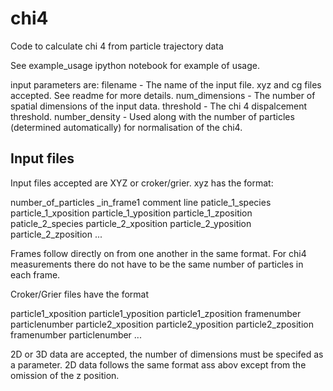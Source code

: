 # chi4
Code to calculate chi 4 from particle trajectory data

See example_usage ipython notebook for example of usage.

input parameters are:
filename - The name of the input file. xyz and cg files accepted. See readme for more details.
num_dimensions - The number of spatial dimensions of the input data.
threshold - The chi 4 dispalcement threshold.
number_density - Used along with the number of particles (determined automatically) for normalisation of the chi4.

## Input files
Input files accepted are XYZ or croker/grier. xyz has the format:

number_of_particles _in_frame1
comment line
paticle_1_species particle_1_xposition particle_1_yposition particle_1_zposition
paticle_2_species particle_2_xposition particle_2_yposition particle_2_zposition
...

Frames follow directly on from one another in the same format. For chi4 measurements there do not have to be the same number of particles in each frame.

Croker/Grier files have the format

particle1_xposition particle1_yposition particle1_zposition framenumber particlenumber
particle2_xposition particle2_yposition particle2_zposition framenumber particlenumber
...

2D or 3D data are accepted, the number of dimensions must be specifed as a parameter. 2D data follows the same format ass abov except from the omission of the z position.